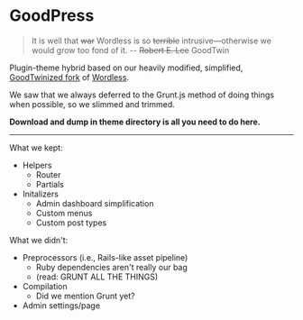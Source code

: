 # GoodPress

>It is well that ~~war~~ Wordless is so ~~terrible~~ intrusive&mdash;otherwise we would grow too fond of it.
-- ~~Robert E. Lee~~ GoodTwin

Plugin-theme hybrid based on our heavily modified, simplified, [GoodTwinized fork](https://github.com/goodtwin/wordless) of [Wordless](https://github.com/welaika/wordless).

We saw that we always deferred to the Grunt.js method of doing things when possible, so we slimmed and trimmed.


**Download and dump in theme directory is all you need to do here.**

---


What we kept:
* Helpers
	* Router
	* Partials
* Initalizers
	* Admin dashboard simplification
	* Custom menus
	* Custom post types

What we didn't:
* Preprocessors (i.e., Rails-like asset pipeline)
	* Ruby dependencies aren't really our bag
	* (read: GRUNT ALL THE THINGS)
* Compilation
	* Did we mention Grunt yet?
* Admin settings/page
